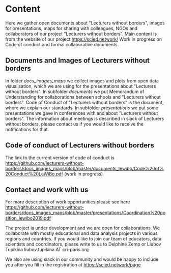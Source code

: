 # Content
Here we gather open documents about "Lecturers without borders", images for presentations, maps for sharing with colleagues, NGOs and collaborators of our project "Lecturers without borders". 
Main content is from the website of our project https://scied.network/
Work in progress on Code of conduct and formal collaborative documents.

## Documents and Images of Lecturers without borders
In folder *docs_images_maps* we collect images and plots from open data visualisation, which we are using for the presentations about "Lecturers without borders".
In subfolder *documents* we put Memorandum of Understanding for collaborations between schools and "Lecturers without borders". 
Code of Conduct of "Lecturers without borders" is the document, where we explain our standards.
In subfolder *presentations* we put some presentations we gave in conferences with and about "Lecturers without borders".
The information about meetings is described in slack of Lecturers without borders, please contact us if you would like to receive the notifications for that. 

## Code of conduct of Lecturers without borders
The link to the current version of code of conduct is https://github.com/lecturers-without-borders/docs_images_maps/blob/master/documents_lewibo/Code%20of%20Conduct%20LeWiBo.pdf 
(work in progress)

## Contact and work with us 
For more description of work opportunities please see here
https://github.com/lecturers-without-borders/docs_images_maps/blob/master/presentations/Coordination%20position_lewibo2019.pdf


The project is under development and we are open for collaborations. We collaborate with mostly educational and data analysis projects in various regions and countries. If you would like to join our team of educators, data scientists and coordinators, please write to us to 
Delphine Zemp or Liubov Tupikina 
liubov.tupikina AT cri-paris.org 

We also are using slack in our community and would be happy to include you after you fill in the registration at https://scied.network/page


